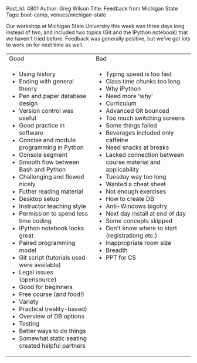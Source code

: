 Post_Id: 4801
Author: Greg Wilson
Title: Feedback from Michigan State
Tags: boot-camp, venues/michigan-state

<p>Our workshop at Michigan State University this week was three days long instead of two, and included two topics (Git and the IPython notebook) that we haven't tried before.  Feedback was generally positive, but we've got lots to work on for next time as well.</p>
<table>
<tbody>
<tr>
<td valign="top">Good</td>
<td valign="top">Bad</td>
</tr>
<tr>
<td valign="top">
<ul>
<li>Using history</li>
<li>Ending with general theory</li>
<li>Pen and paper database design</li>
<li>Version control was useful</li>
<li>Good practice in software</li>
<li>Concise and module programming in Python</li>
<li>Console segment</li>
<li>Smooth flow between Bash and Python</li>
<li>Challenging and flowed nicely</li>
<li>Futher reading material</li>
<li>Desktop setup</li>
<li>Instructor teaching style</li>
<li>Permission to spend less time coding</li>
<li>iPython notebook looks great</li>
<li>Paired programming model</li>
<li>Git script (tutorials used were available)</li>
<li>Legal issues (opensource)</li>
<li>Good for beginners</li>
<li>Free course (and food!)</li>
<li>Variety</li>
<li>Practical (reality-based)</li>
<li>Overview of DB options</li>
<li>Testing</li>
<li>Better ways to do things</li>
<li>Somewhat static seating created helpful partners</li>
</ul>
</td>
<td valign="top">
<ul>
<li>Typing speed is too fast</li>
<li>Class time chunks too long</li>
<li>Why iPython</li>
<li>Need more 'why'</li>
<li>Curriculum</li>
<li>Advanced Git bounced</li>
<li>Too much switching screens</li>
<li>Some things failed</li>
<li>Beverages included only caffeine</li>
<li>Need snacks at breaks</li>
<li>Lacked connection between course material and applicability</li>
<li>Tuesday way too long</li>
<li>Wanted a cheat sheet</li>
<li>Not enough exercises</li>
<li>How to create DB</li>
<li>Anti-Windows bigotry</li>
<li>Next day install at end of day</li>
<li>Some concepts skipped</li>
<li>Don't know where to start (registrationg etc.)</li>
<li>Inappropriate room size</li>
<li>Breadth</li>
<li>PPT for CS</li>
</ul>
</td>
</tr>
</tbody>
</table>
